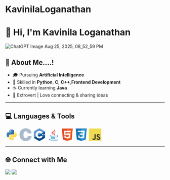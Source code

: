 # KavinilaLoganathan
# 👋 Hi, I'm Kavinila Loganathan

<img width="1024" height="1536" alt="ChatGPT Image Aug 25, 2025, 08_52_59 PM" src="https://github.com/user-attachments/assets/77525663-b852-4014-9680-6c8135785b01" />


## 🌟 About Me....!
- 🎓 Pursuing **Artificial Intelligence**  
- 🐍 Skilled in **Python**, **C**, **C++**,**Frontend Development**   
- ☕ Currently learning **Java**  
- 💬 Extrovert | Love connecting & sharing ideas  

---

## 💻 Languages & Tools  

<p align="left">  
  <img src="https://raw.githubusercontent.com/devicons/devicon/master/icons/python/python-original.svg" alt="python" width="40" height="40"/>  
  <img src="https://raw.githubusercontent.com/devicons/devicon/master/icons/c/c-original.svg" alt="c" width="40" height="40"/>  
  <img src="https://raw.githubusercontent.com/devicons/devicon/master/icons/cplusplus/cplusplus-original.svg" alt="cplusplus" width="40" height="40"/>  
  <img src="https://raw.githubusercontent.com/devicons/devicon/master/icons/java/java-original.svg" alt="java" width="40" height="40"/>  
  <img src="https://raw.githubusercontent.com/devicons/devicon/master/icons/html5/html5-original.svg" alt="html5" width="40" height="40"/>  
  <img src="https://raw.githubusercontent.com/devicons/devicon/master/icons/css3/css3-original.svg" alt="css3" width="40" height="40"/>  
  <img src="https://raw.githubusercontent.com/devicons/devicon/master/icons/javascript/javascript-original.svg" alt="javascript" width="40" height="40"/>  
</p>  

---

## 🌐 Connect with Me  

<p align="left">
  <a href="https://github.com/KavinilaLoganathan"><img src="https://img.shields.io/badge/GitHub-KavinilaLoganathan-black?style=for-the-badge&logo=github" /></a>
  <a href="mailto:kavinilaloganathan@gmail.com"><img src="https://img.shields.io/badge/Email-kavinilaloganathan%40gmail.com-red?style=for-the-badge&logo=gmail" /></a>
</p>


